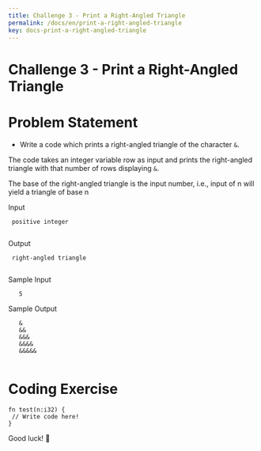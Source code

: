 ```yaml
---
title: Challenge 3 - Print a Right-Angled Triangle
permalink: /docs/en/print-a-right-angled-triangle
key: docs-print-a-right-angled-triangle
---
```



# Challenge 3 - Print a Right-Angled Triangle


# Problem Statement 
- Write a code which prints a right-angled triangle of the character `&`.

The code takes an integer variable row as input and prints the right-angled triangle with that number of rows displaying `&`.

The base of the right-angled triangle is the input number, i.e., input of n will yield a triangle of base n

Input

```
 positive integer
 
```
Output

```
 right-angled triangle
 
```
Sample Input 

```
   5
```

Sample Output

```
   &
   &&
   &&&
   &&&&
   &&&&&
   
```

# Coding Exercise 

```
fn test(n:i32) {
 // Write code here!
}
```

Good luck! 🤞
